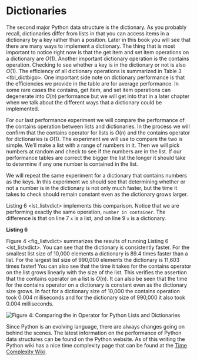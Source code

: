 Dictionaries
============

The second major Python data structure is the dictionary. As you
probably recall, dictionaries differ from lists in that you can access
items in a dictionary by a key rather than a position. Later in this
book you will see that there are many ways to implement a dictionary.
The thing that is most important to notice right now is that the get
item and set item operations on a dictionary are $O(1)$. Another
important dictionary operation is the contains operation. Checking to
see whether a key is in the dictionary or not is also $O(1)$. The
efficiency of all dictionary operations is summarized in
Table 3 &lt;tbl\_dictbigo&gt;. One important side note on dictionary
performance is that the efficiencies we provide in the table are for
average performance. In some rare cases the contains, get item, and set
item operations can degenerate into $O(n)$ performance but we will get
into that in a later chapter when we talk about the different ways that
a dictionary could be implemented.

For our last performance experiment we will compare the performance of
the contains operation between lists and dictionaries. In the process we
will confirm that the contains operator for lists is $O(n)$ and the
contains operator for dictionaries is $O(1)$. The experiment we will use
to compare the two is simple. We’ll make a list with a range of numbers
in it. Then we will pick numbers at random and check to see if the
numbers are in the list. If our performance tables are correct the
bigger the list the longer it should take to determine if any one number
is contained in the list.

We will repeat the same experiment for a dictionary that contains
numbers as the keys. In this experiment we should see that determining
whether or not a number is in the dictionary is not only much faster,
but the time it takes to check should remain constant even as the
dictionary grows larger.

Listing 6 &lt;lst\_listvdict&gt; implements this comparison. Notice that
we are performing exactly the same operation, `number in container`. The
difference is that on line 7 `x` is a list, and on line 9 `x` is a
dictionary.

**Listing 6**

Figure 4 &lt;fig\_listvdict&gt; summarizes the results of running
Listing 6 &lt;lst\_listvdict&gt;. You can see that the dictionary is
consistently faster. For the smallest list size of 10,000 elements a
dictionary is 89.4 times faster than a list. For the largest list size
of 990,000 elements the dictionary is 11,603 times faster! You can also
see that the time it takes for the contains operator on the list grows
linearly with the size of the list. This verifies the assertion that the
contains operator on a list is $O(n)$. It can also be seen that the time
for the contains operator on a dictionary is constant even as the
dictionary size grows. In fact for a dictionary size of 10,000 the
contains operation took 0.004 milliseconds and for the dictionary size
of 990,000 it also took 0.004 milliseconds.

![Figure 4: Comparing the `in` Operator for Python Lists and
Dictionaries](Figures/listvdict.png)

Since Python is an evolving language, there are always changes going on
behind the scenes. The latest information on the performance of Python
data structures can be found on the Python website. As of this writing
the Python wiki has a nice time complexity page that can be found at the
[Time Complexity Wiki](http://wiki.python.org/moin/TimeComplexity).

